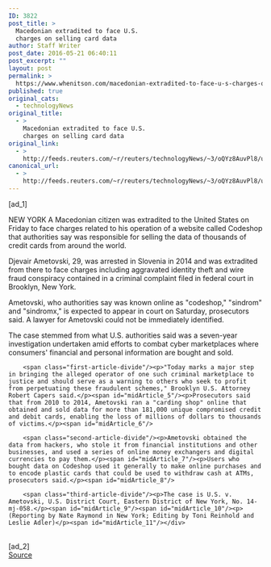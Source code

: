 ```yaml
---
ID: 3822
post_title: >
  Macedonian extradited to face U.S.
  charges on selling card data
author: Staff Writer
post_date: 2016-05-21 06:40:11
post_excerpt: ""
layout: post
permalink: >
  https://www.whenitson.com/macedonian-extradited-to-face-u-s-charges-on-selling-card-data/
published: true
original_cats:
  - technologyNews
original_title:
  - >
    Macedonian extradited to face U.S.
    charges on selling card data
original_link:
  - >
    http://feeds.reuters.com/~r/reuters/technologyNews/~3/oQYz8AuvPl8/us-usa-cyber-codeshop-idUSKCN0YB2Q5
canonical_url:
  - >
    http://feeds.reuters.com/~r/reuters/technologyNews/~3/oQYz8AuvPl8/us-usa-cyber-codeshop-idUSKCN0YB2Q5
---
```

 [ad_1]
<br><div id="articleText">
<span id="midArticle_start"/>

<span id="midArticle_0"/><span class="focusParagraph" readability="4"><p><span class="articleLocation">NEW YORK</span> A Macedonian citizen was extradited to the United States on Friday to face charges related to his operation of a website called Codeshop that authorities say was responsible for selling the data of thousands of credit cards from around the world.</p></span><span id="midArticle_1"/><p>Djevair Ametovski, 29, was arrested in Slovenia in 2014 and was extradited from there to face charges including aggravated identity theft and wire fraud conspiracy contained in a criminal complaint filed in federal court in Brooklyn, New York.</p><span id="midArticle_2"/><p>Ametovski, who authorities say was known online as "codeshop," "sindrom" and "sindromx," is expected to appear in court on Saturday, prosecutors said. A lawyer for Ametovski could not be immediately identified.</p><span id="midArticle_3"/><p>The case stemmed from what U.S. authorities said was a seven-year investigation undertaken amid efforts to combat cyber marketplaces where consumers' financial and personal information are bought and sold.</p><span id="midArticle_4"/>
        
        <span class="first-article-divide"/><p>"Today marks a major step in bringing the alleged operator of one such criminal marketplace to justice and should serve as a warning to others who seek to profit from perpetuating these fraudulent schemes," Brooklyn U.S. Attorney Robert Capers said.</p><span id="midArticle_5"/><p>Prosecutors said that from 2010 to 2014, Ametovski ran a "carding shop" online that obtained and sold data for more than 181,000 unique compromised credit and debit cards, enabling the loss of millions of dollars to thousands of victims.</p><span id="midArticle_6"/>
        
        <span class="second-article-divide"/><p>Ametovski obtained the data from hackers, who stole it from financial institutions and other businesses, and used a series of online money exchangers and digital currencies to pay them.</p><span id="midArticle_7"/><p>Users who bought data on Codeshop used it generally to make online purchases and to encode plastic cards that could be used to withdraw cash at ATMs, prosecutors said.</p><span id="midArticle_8"/>
        
        <span class="third-article-divide"/><p>The case is U.S. v. Ametovski, U.S. District Court, Eastern District of New York, No. 14-mj-058.</p><span id="midArticle_9"/><span id="midArticle_10"/><p> (Reporting by Nate Raymond in New York; Editing by Toni Reinhold and Leslie Adler)</p><span id="midArticle_11"/></div>
<br>[ad_2]
<br><a href="http://feeds.reuters.com/~r/reuters/technologyNews/~3/oQYz8AuvPl8/us-usa-cyber-codeshop-idUSKCN0YB2Q5">Source </a>
